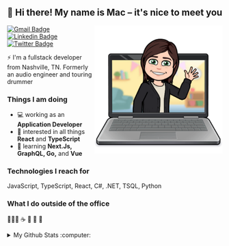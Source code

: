 ## 👋 Hi there! My name is Mac – it's nice to meet you

<a href="https://github.com/macgibbons/"><img src="https://github.com/macgibbons/macgibbons/raw/main/img/hello.png" align="right" height="300" /></a>


[![Gmail Badge](https://img.shields.io/badge/-macgibbons@gmail.com-c14438?style=flat&logo=Gmail&logoColor=white)](mailto:macgibbons@gmail.com "Connect via Email")
[![Linkedin Badge](https://img.shields.io/badge/-macgibbons-0072b1?style=flat&logo=Linkedin&logoColor=white)](https://www.linkedin.com/in/macgibbons/ "Connect on LinkedIn")
[![Twitter Badge](https://img.shields.io/badge/-@mac_gibbons-00acee?style=flat&logo=Twitter&logoColor=white)](https://twitter.com/intent/follow?screen_name=mac_gibbons "Follow on Twitter")

⚡️ I'm a fullstack developer from Nashville, TN. Formerly an audio engineer and touring drummer

 
### Things I am doing
- 💻 working as an **Application Developer** 
 - 🧐 interested in all things **React** and **TypeScript**
 - 🌱 learning **Next.Js, GraphQL, Go,** and **Vue**


### Technologies I reach for
JavaScript, TypeScript, React, C#, .NET, TSQL, Python

### What I do outside of the office 
 
🚴🏻‍♀️   ☕️   🥁   🐶   🥗 


<details>
  <summary>My Github Stats :computer:</summary>
  
  <a href="https://macgibbons.github.com">
  <img src="https://github.com/macgibbons/macgibbons/raw/main/img/coffee.png" align="right" height="275"  /></a>

  [![My Github Stats](https://github-readme-stats.vercel.app/api?username=macgibbons&show_icons=true&count_private=true&include_all_commits=true)](https://github.com/macgibbons)

  ![Profile Views](https://komarev.com/ghpvc/?username=macgibbons&color=blue)
  ----
  
</details>


